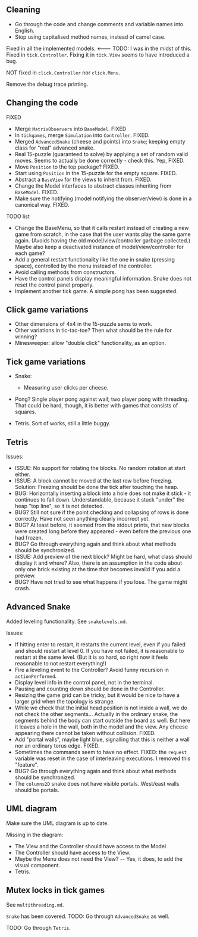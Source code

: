 Cleaning
--------
* Go through the code and change comments and variable names into English. 
* Stop using capitalised method names, instead of camel case. 

Fixed in all the implemented models.  <--- TODO: I was in the midst of this.
Fixed in `tick.Controller`. Fixing it in `tick.View` seems to have introduced a bug.

NOT fixed in `click.Controller` nor `click.Menu`.

Remove the debug trace printing.

Changing the code
----------------

FIXED

* Merge `MatrixObservers` into `BaseModel`. FIXED
* In `tickgames`, merge `Simulation` into `Controller`. FIXED.
* Merged `AdvancedSnake` (cheese and points) into `Snake`; keeping empty class for "real" advanced snake.
* Real 15-puzzle (guaranteed to solve) by applying a set of random valid moves. Seems to actually be done correctly - check this. Yep, FIXED.
* Move `Position` to the top package? FIXED.
* Start using `Position` in the 15-puzzle for the empty square. FIXED.
* Abstract a `BaseView` for the views to inherit from. FIXED.
* Change the Model interfaces to abstract classes inheriting from `BaseModel`. FIXED.
* Make sure the notifying (model notifying the observer/view) is done in a canonical way. FIXED.

TODO list

* Change the BaseMenu, so that it calls restart instead of creating a new game from scratch, in the case that the user wants play the same game again. (Avoids having the old model/view/controller garbage collected.) Maybe also keep a deactivated instance of model/view/controller for each game?
* Add a general restart functionality like the one in snake (pressing space), controlled by the menu instead of the controller.
* Avoid calling methods from constructors.
* Have the control panels display meaningful information. Snake does not reset the control panel properly. 
* Implement another tick game. A simple pong has been suggested.

Click game variations
---------------------
* Other dimensions of 4x4 in the 15-puzzle sems to work.
* Other variations in tic-tac-toe? Then what should be the rule for winning?
* Minesweeper: allow "double click" functionality, as an option.

Tick game variations
-------------------
* Snake:

    * Measuring user clicks per cheese.

* Pong? Single player pong against wall; two player pong with threading. That could be hard, though, it is better with games that consists of squares.
* Tetris. Sort of works, still a little buggy. 

Tetris
-------
Issues:

* ISSUE: No support for rotating the blocks. No random rotation at start either.
* ISSUE: A block cannot be moved at the last row before freezing. Solution: Freezing should be done the tick after touching the heap.
* BUG: Horizontally inserting a block into a hole does not make it stick - it continues to fall down. Understandable, because it stuck "under" the heap "top line", so it is not detected.
* BUG? Still not sure if the point checking and collapsing of rows is done correctly. Have not seen anything clearly incorrect yet.
* BUG? At least before, it seemed from the stdout prints, that new blocks were created long before they appeared - even before the previous one had frozen.
* BUG? Go through everything again and think about what methods should be synchronized.
* ISSUE: Add preview of the next block? Might be hard, what class should display it and where? Also, there is an assumption in the code about only one brick existing at the time that becomes invalid if you add a preview.
* BUG? Have not tried to see what happens if you lose. The game might crash.

Advanced Snake
--------------
Added leveling functionality. See `snakelevels.md`.

Issues:

* If hitting enter to restart, it restarts the current level, even if you failed and should restart at level 0. If you have not failed, it is reasonable to restart at the same level. (But it is so hard, so right now it feels reasonable to not restart everything!)
* Fire a leveling event to the Controller? Avoid funny recursion in `actionPerformed`.
* Display level info in the control panel, not in the terminal.
* Pausing and counting down should be done in the Controller.
* Resizing the game grid can be tricky, but it would be nice to have a larger grid when the topology is strange.
* While we check that the initial head position is not inside a wall, we do not check the other segments... Actually in the ordinary snake, the segments behind the body can start outside the board as well. But here it leaves a hole in the wall, both in the model and the view. Any cheese appearing there cannot be taken without collision. FIXED.
* Add "portal walls", maybe light blue, signalling that this is neither a wall nor an ordinary torus edge. FIXED.
* Sometimes the commands seem to have no effect. FIXED: the `request` variable was reset in the case of interleaving executions. I removed this "feature".
* BUG? Go through everything again and think about what methods should be synchronized.
* The `columns2D` snake does not have visible portals. West/east walls should be portals.

UML diagram
------------
Make sure the UML diagram is up to date.

Missing in the diagram:

* The View and the Controller should have access to the Model
* The Controller should have access to the View.
* Maybe the Menu does not need the View? -- Yes, it does, to add the visual component.
* Tetris.

Mutex locks in tick games
------------------------
See `multithreading.md`.

`Snake` has been covered. TODO: Go through `AdvancedSnake` as well.

TODO: Go through `Tetris`.
